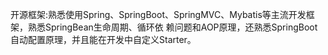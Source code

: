 开源框架:熟悉使用Spring、SpringBoot、SpringMVC、Mybatis等主流开发框架，熟悉SpringBean生命周期、循环依
赖问题和AOP原理，还熟悉SpringBoot自动配置原理，并且能在开发中自定义Starter。